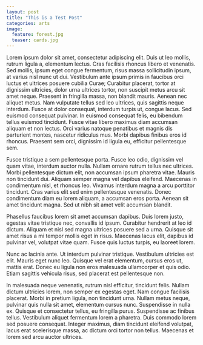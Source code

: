 ```yaml
---
layout: post
title: "This is a Test Post"
categories: arts
image:
  feature: forest.jpg
  teaser: cards.jpg
---
```

Lorem ipsum dolor sit amet, consectetur adipiscing elit. Duis ut leo mollis, rutrum ligula a, elementum lectus. Cras facilisis rhoncus libero et venenatis. Sed mollis, ipsum eget congue fermentum, risus massa sollicitudin ipsum, at varius nisl nunc ut dui. Vestibulum ante ipsum primis in faucibus orci luctus et ultrices posuere cubilia Curae; Curabitur placerat, tortor at dignissim ultricies, dolor urna ultrices tortor, non suscipit metus arcu sit amet neque. Praesent in fringilla massa, non blandit mauris. Aenean nec aliquet metus. Nam vulputate tellus sed leo ultrices, quis sagittis neque interdum. Fusce at dolor consequat, interdum turpis ut, congue lacus. Sed euismod consequat pulvinar. In euismod consequat felis, eu bibendum tellus euismod tincidunt. Fusce vitae libero maximus diam accumsan aliquam et non lectus. Orci varius natoque penatibus et magnis dis parturient montes, nascetur ridiculus mus. Morbi dapibus finibus eros id rhoncus. Praesent sem orci, dignissim id ligula eu, efficitur pellentesque sem.

Fusce tristique a sem pellentesque porta. Fusce leo odio, dignissim vel quam vitae, interdum auctor nulla. Nullam ornare rutrum tellus nec ultrices. Morbi pellentesque dictum elit, non accumsan ipsum pharetra vitae. Mauris non tincidunt dui. Aliquam semper magna vel dapibus eleifend. Maecenas in condimentum nisl, et rhoncus leo. Vivamus interdum magna a arcu porttitor tincidunt. Cras varius elit sed enim pellentesque venenatis. Donec condimentum diam eu lorem aliquam, a accumsan eros porta. Aenean sit amet tincidunt magna. Sed ut nibh sit amet velit accumsan blandit.

Phasellus faucibus lorem sit amet accumsan dapibus. Duis lorem justo, egestas vitae tristique nec, convallis id ipsum. Curabitur hendrerit at leo id dictum. Aliquam et nisl sed magna ultrices posuere sed a urna. Quisque sit amet risus a mi tempor mollis eget in risus. Maecenas lacus elit, dapibus id pulvinar vel, volutpat vitae quam. Fusce quis luctus turpis, eu laoreet lorem.

Nunc ac lacinia ante. Ut interdum pulvinar tristique. Vestibulum ultricies est elit. Mauris eget nunc leo. Quisque vel erat elementum, cursus eros ut, mattis erat. Donec eu ligula non eros malesuada ullamcorper et quis odio. Etiam sagittis vehicula risus, sed placerat est pellentesque non.

In malesuada neque venenatis, rutrum nisl efficitur, tincidunt felis. Nullam dictum ultricies lorem, non semper ex egestas eget. Nam congue facilisis placerat. Morbi in pretium ligula, non tincidunt urna. Nullam metus neque, pulvinar quis nulla sit amet, elementum cursus nunc. Suspendisse in nulla ex. Quisque et consectetur tellus, eu fringilla purus. Suspendisse ac finibus tellus. Vestibulum aliquet fermentum lorem a pharetra. Duis commodo lorem sed posuere consequat. Integer maximus, diam tincidunt eleifend volutpat, lacus erat scelerisque massa, ac dictum orci tortor non tellus. Maecenas et lorem sed arcu auctor ultrices.
